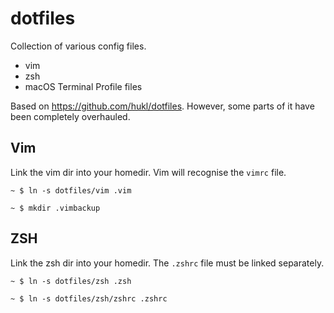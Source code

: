 dotfiles
========

Collection of various config files.

* vim
* zsh
* macOS Terminal Profile files

Based on https://github.com/hukl/dotfiles. However, some parts of it have been completely overhauled.

## Vim

Link the vim dir into your homedir. Vim will recognise the `vimrc` file.

`~ $ ln -s dotfiles/vim .vim`

`~ $ mkdir .vimbackup`


## ZSH

Link the zsh dir into your homedir. The `.zshrc` file must be linked separately.

`~ $ ln -s dotfiles/zsh .zsh`

`~ $ ln -s dotfiles/zsh/zshrc .zshrc`
